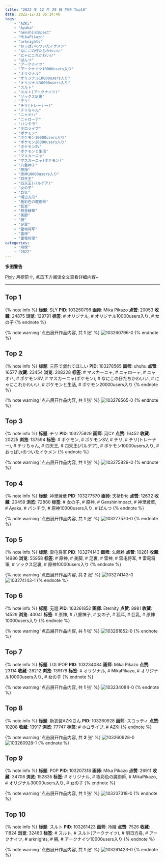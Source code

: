 ```yaml
---
title: "2022 年 12 月 29 日 月榜 Top10"
date: 2022-12-31 05:14:46
tags:
    - "AZKi"
    - "Ayaka"
    - "GenshinImpact"
    - "MikaPikazo"
    - "arknights"
    - "おっぱいのついたイケメン"
    - "なにこの仔たちかわいい"
    - "にゃにこれかわいい"
    - "ぱんつ"
    - "アークナイツ"
    - "アークナイツ10000users入り"
    - "オリジナル"
    - "オリジナル10000users入り"
    - "オリジナル30000users入り"
    - "スルト"
    - "スルト(アークナイツ)"
    - "ソックス足裏"
    - "チリ"
    - "チリ(トレーナー)"
    - "チリちゃん"
    - "ニャオハ"
    - "ニャローテ"
    - "パンチラ"
    - "ホロライブ"
    - "ポケモン"
    - "ポケモン10000users入り"
    - "ポケモン20000users入り"
    - "ポケモンSV"
    - "ポケモンと生活"
    - "マスカーニャ"
    - "マスカーニャ(ポケモン)"
    - "八重神子"
    - "原神"
    - "原神10000users入り"
    - "四天王"
    - "四天王(パルデア)"
    - "女の子"
    - "巨乳"
    - "明日方舟"
    - "極彩色の魔術師"
    - "狐耳"
    - "神里綾華"
    - "美脚"
    - "腋"
    - "足裏"
    - "雷电将军"
    - "雷神"
    - "雷電将軍"
categories:
    - "月榜"
    - "2022"
---
```


<i class="fa fa-triangle-exclamation"></i>**多图警告**<i class="fa fa-triangle-exclamation"></i>

[Pixiv](https://www.pixiv.net/) 月榜前十, 点击下方阅读全文查看详细内容~

<!-- more -->

---

## Top 1

{% note info %}
**标题**: SLY
**PID**: 103260796 **画师**: Mika Pikazo
**点赞**: 20053 **收藏**: 24875 **浏览**: 129791
**标签**: # オリジナル, # オリジナル10000users入り, # 女の子
{% endnote %}

{% note warning '点击展开作品内容, 共 **1** 张' %}
![103260796-0](https://i.pixiv.re/img-original/img/2022/12/02/00/00/04/103260796_p0.png)
{% endnote %}

## Top 2

{% note info %}
**标题**: 三匹で戯れてほしい
**PID**: 103278565 **画师**: uhuhu
**点赞**: 16577 **收藏**: 23454 **浏览**: 208228
**标签**: # マスカーニャ, # ニャローテ, # ニャオハ, # ポケモンSV, # マスカーニャ(ポケモン), # なにこの仔たちかわいい, # にゃにこれかわいい, # ポケモンと生活, # ポケモン20000users入り
{% endnote %}

{% note warning '点击展开作品内容, 共 **1** 张' %}
![103278565-0](https://i.pixiv.re/img-original/img/2022/12/02/19/48/44/103278565_p0.jpg)
{% endnote %}

## Top 3

{% note info %}
**标题**: チリ
**PID**: 103275829 **画师**: 河CY
**点赞**: 16452 **收藏**: 20225 **浏览**: 137594
**标签**: # ポケモン, # ポケモンSV, # チリ, # チリ(トレーナー), # チリちゃん, # 四天王, # 四天王(パルデア), # ポケモン10000users入り, # おっぱいのついたイケメン
{% endnote %}

{% note warning '点击展开作品内容, 共 **1** 张' %}
![103275829-0](https://i.pixiv.re/img-original/img/2022/12/02/17/59/38/103275829_p0.jpg)
{% endnote %}

## Top 4

{% note info %}
**标题**: 神里綾華
**PID**: 103277570 **画师**: 天祈Eric
**点赞**: 12632 **收藏**: 20459 **浏览**: 72860
**标签**: # 女の子, # 原神, # GenshinImpact, # 神里綾華, # Ayaka, # パンチラ, # 原神10000users入り, # ぱんつ
{% endnote %}

{% note warning '点击展开作品内容, 共 **1** 张' %}
![103277570-0](https://i.pixiv.re/img-original/img/2022/12/02/19/13/24/103277570_p0.jpg)
{% endnote %}

## Top 5

{% note info %}
**标题**: 雷电将军
**PID**: 103274143 **画师**: 么赖赖
**点赞**: 10261 **收藏**: 14986 **浏览**: 55958
**标签**: # 原神, # 美脚, # 足裏, # 雷神, # 雷电将军, # 雷電将軍, # ソックス足裏, # 原神10000users入り
{% endnote %}

{% note warning '点击展开作品内容, 共 **2** 张' %}
![103274143-0](https://i.pixiv.re/img-original/img/2022/12/02/16/30/01/103274143_p0.jpg)
![103274143-1](https://i.pixiv.re/img-original/img/2022/12/02/16/30/01/103274143_p1.jpg)
{% endnote %}

## Top 6

{% note info %}
**标题**: 无题
**PID**: 103261852 **画师**: Eternity
**点赞**: 8981 **收藏**: 14529 **浏览**: 40041
**标签**: # 原神, # 八重神子, # 女の子, # 狐耳, # 巨乳, # 原神10000users入り
{% endnote %}

{% note warning '点击展开作品内容, 共 **1** 张' %}
![103261852-0](https://i.pixiv.re/img-original/img/2022/12/02/00/24/00/103261852_p0.jpg)
{% endnote %}

## Top 7

{% note info %}
**标题**: LOLIPOP
**PID**: 103234084 **画师**: Mika Pikazo
**点赞**: 23114 **收藏**: 28212 **浏览**: 139178
**标签**: # オリジナル, # MikaPikazo, # オリジナル10000users入り, # 女の子
{% endnote %}

{% note warning '点击展开作品内容, 共 **1** 张' %}
![103234084-0](https://i.pixiv.re/img-original/img/2022/12/01/00/00/03/103234084_p0.png)
{% endnote %}

## Top 8

{% note info %}
**标题**: 新衣装AZKiさん
**PID**: 103260928 **画师**: スコッティ
**点赞**: 10208 **收藏**: 13917 **浏览**: 77747
**标签**: # ホロライブ, # AZKi
{% endnote %}

{% note warning '点击展开作品内容, 共 **2** 张' %}
![103260928-0](https://i.pixiv.re/img-original/img/2022/12/02/00/00/19/103260928_p0.jpg)
![103260928-1](https://i.pixiv.re/img-original/img/2022/12/02/00/00/19/103260928_p1.jpg)
{% endnote %}

## Top 9

{% note info %}
**标题**: POP
**PID**: 103207318 **画师**: Mika Pikazo
**点赞**: 26911 **收藏**: 34706 **浏览**: 152835
**标签**: # オリジナル, # 極彩色の魔術師, # MikaPikazo, # オリジナル30000users入り, # 女の子
{% endnote %}

{% note warning '点击展开作品内容, 共 **1** 张' %}
![103207318-0](https://i.pixiv.re/img-original/img/2022/11/30/00/02/24/103207318_p0.png)
{% endnote %}

## Top 10

{% note info %}
**标题**: スルト
**PID**: 103261423 **画师**: 冷織
**点赞**: 7526 **收藏**: 11824 **浏览**: 32480
**标签**: # スルト, # スルト(アークナイツ), # 明日方舟, # アークナイツ, # arknights, # 腋, # アークナイツ10000users入り
{% endnote %}

{% note warning '点击展开作品内容, 共 **1** 张' %}
![103261423-0](https://i.pixiv.re/img-original/img/2022/12/02/00/10/09/103261423_p0.jpg)
{% endnote %}
